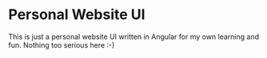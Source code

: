# Personal Website UI
This is just a personal website UI written in Angular for my own learning and fun. Nothing too serious here :-)
